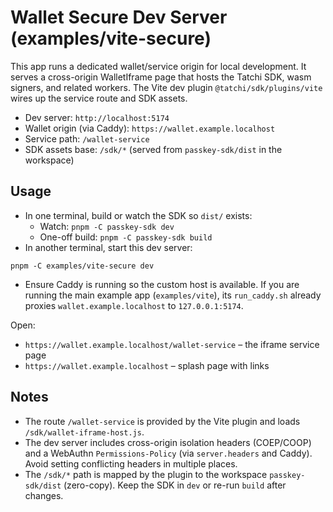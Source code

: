 # Wallet Secure Dev Server (examples/vite-secure)

This app runs a dedicated wallet/service origin for local development. It serves a cross-origin WalletIframe page that hosts the Tatchi SDK, wasm signers, and related workers. The Vite dev plugin `@tatchi/sdk/plugins/vite` wires up the service route and SDK assets.

- Dev server: `http://localhost:5174`
- Wallet origin (via Caddy): `https://wallet.example.localhost`
- Service path: `/wallet-service`
- SDK assets base: `/sdk/*` (served from `passkey-sdk/dist` in the workspace)

## Usage

- In one terminal, build or watch the SDK so `dist/` exists:
  - Watch: `pnpm -C passkey-sdk dev`
  - One-off build: `pnpm -C passkey-sdk build`
- In another terminal, start this dev server:

```
pnpm -C examples/vite-secure dev
```

- Ensure Caddy is running so the custom host is available. If you are running the main example app (`examples/vite`), its `run_caddy.sh` already proxies `wallet.example.localhost` to `127.0.0.1:5174`.

Open:
- `https://wallet.example.localhost/wallet-service` – the iframe service page
- `https://wallet.example.localhost` – splash page with links

## Notes

- The route `/wallet-service` is provided by the Vite plugin and loads `/sdk/wallet-iframe-host.js`.
- The dev server includes cross-origin isolation headers (COEP/COOP) and a WebAuthn `Permissions-Policy` (via `server.headers` and Caddy). Avoid setting conflicting headers in multiple places.
- The `/sdk/*` path is mapped by the plugin to the workspace `passkey-sdk/dist` (zero-copy). Keep the SDK in `dev` or re-run `build` after changes.
